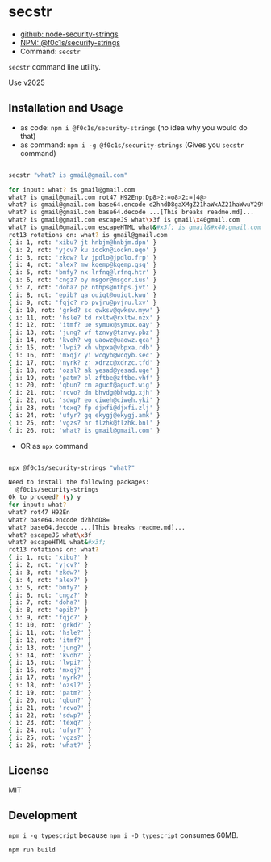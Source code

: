 # secstr

- [github: node-security-strings](https://github.com/IAmAnubhavSaini/node-security-strings)
- [NPM: @f0c1s/security-strings](https://www.npmjs.com/package/@f0c1s/security-strings)
- Command: `secstr`

`secstr` command line utility.

Use v2025

## Installation and Usage

- as code: `npm i @f0c1s/security-strings` (no idea why you would do that)
- as command: `npm i -g @f0c1s/security-strings` (Gives you `secstr` command)

```bash

secstr "what? is gmail@gmail.com"

for input: what? is gmail@gmail.com
what? is gmail@gmail.com rot47 H92Enp:Dp8>2:=o8>2:=]4@>
what? is gmail@gmail.com base64.encode d2hhdD8gaXMgZ21haWxAZ21haWwuY29t
what? is gmail@gmail.com base64.decode ...[This breaks readme.md]...
what? is gmail@gmail.com escapeJS what\x3f is gmail\x40gmail.com
what? is gmail@gmail.com escapeHTML what&#x3f; is gmail&#x40;gmail.com
rot13 rotations on: what? is gmail@gmail.com
{ i: 1, rot: 'xibu? jt hnbjm@hnbjm.dpn' }
{ i: 2, rot: 'yjcv? ku iockn@iockn.eqo' }
{ i: 3, rot: 'zkdw? lv jpdlo@jpdlo.frp' }
{ i: 4, rot: 'alex? mw kqemp@kqemp.gsq' }
{ i: 5, rot: 'bmfy? nx lrfnq@lrfnq.htr' }
{ i: 6, rot: 'cngz? oy msgor@msgor.ius' }
{ i: 7, rot: 'doha? pz nthps@nthps.jvt' }
{ i: 8, rot: 'epib? qa ouiqt@ouiqt.kwu' }
{ i: 9, rot: 'fqjc? rb pvjru@pvjru.lxv' }
{ i: 10, rot: 'grkd? sc qwksv@qwksv.myw' }
{ i: 11, rot: 'hsle? td rxltw@rxltw.nzx' }
{ i: 12, rot: 'itmf? ue symux@symux.oay' }
{ i: 13, rot: 'jung? vf tznvy@tznvy.pbz' }
{ i: 14, rot: 'kvoh? wg uaowz@uaowz.qca' }
{ i: 15, rot: 'lwpi? xh vbpxa@vbpxa.rdb' }
{ i: 16, rot: 'mxqj? yi wcqyb@wcqyb.sec' }
{ i: 17, rot: 'nyrk? zj xdrzc@xdrzc.tfd' }
{ i: 18, rot: 'ozsl? ak yesad@yesad.uge' }
{ i: 19, rot: 'patm? bl zftbe@zftbe.vhf' }
{ i: 20, rot: 'qbun? cm agucf@agucf.wig' }
{ i: 21, rot: 'rcvo? dn bhvdg@bhvdg.xjh' }
{ i: 22, rot: 'sdwp? eo ciweh@ciweh.yki' }
{ i: 23, rot: 'texq? fp djxfi@djxfi.zlj' }
{ i: 24, rot: 'ufyr? gq ekygj@ekygj.amk' }
{ i: 25, rot: 'vgzs? hr flzhk@flzhk.bnl' }
{ i: 26, rot: 'what? is gmail@gmail.com' }

```

- OR as `npx` command

```bash

npx @f0c1s/security-strings "what?"

Need to install the following packages:
  @f0c1s/security-strings
Ok to proceed? (y) y
for input: what?
what? rot47 H92En
what? base64.encode d2hhdD8=
what? base64.decode ...[This breaks readme.md]...
what? escapeJS what\x3f
what? escapeHTML what&#x3f;
rot13 rotations on: what?
{ i: 1, rot: 'xibu?' }
{ i: 2, rot: 'yjcv?' }
{ i: 3, rot: 'zkdw?' }
{ i: 4, rot: 'alex?' }
{ i: 5, rot: 'bmfy?' }
{ i: 6, rot: 'cngz?' }
{ i: 7, rot: 'doha?' }
{ i: 8, rot: 'epib?' }
{ i: 9, rot: 'fqjc?' }
{ i: 10, rot: 'grkd?' }
{ i: 11, rot: 'hsle?' }
{ i: 12, rot: 'itmf?' }
{ i: 13, rot: 'jung?' }
{ i: 14, rot: 'kvoh?' }
{ i: 15, rot: 'lwpi?' }
{ i: 16, rot: 'mxqj?' }
{ i: 17, rot: 'nyrk?' }
{ i: 18, rot: 'ozsl?' }
{ i: 19, rot: 'patm?' }
{ i: 20, rot: 'qbun?' }
{ i: 21, rot: 'rcvo?' }
{ i: 22, rot: 'sdwp?' }
{ i: 23, rot: 'texq?' }
{ i: 24, rot: 'ufyr?' }
{ i: 25, rot: 'vgzs?' }
{ i: 26, rot: 'what?' }


```

## License

MIT

## Development

`npm i -g typescript` because `npm i -D typescript` consumes 60MB.

`npm run build`
